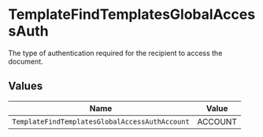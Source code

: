 # TemplateFindTemplatesGlobalAccessAuth

The type of authentication required for the recipient to access the document.


## Values

| Name                                           | Value                                          |
| ---------------------------------------------- | ---------------------------------------------- |
| `TemplateFindTemplatesGlobalAccessAuthAccount` | ACCOUNT                                        |